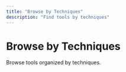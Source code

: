 ```yaml
---
title: "Browse by Techniques"
description: "Find tools by techniques"
---
```


# Browse by Techniques

Browse tools organized by techniques.
